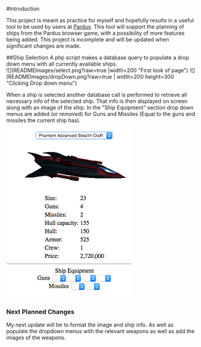 #Introduction

This project is meant as practice for myself and hopefully results in a useful tool to be used by users at [Pardus](https://www.pardus.at). This tool will support the planning of ships from the Pardus browser game, with a possibility of more features being added. This project is incomplete and will be updated when significant changes are made.

##Ship Selection
A php script makes a database query to populate a drop down menu with all currently available ships. <br />
![](READMEImages/select.png?raw=true |width=200 "First look of page")
![](READMEImages/dropDown.png?raw=true | width=200 height=300 "Clicking Drop down menu")<br />

When a ship is selected another database call is performed to retrieve all necessary info of the selected ship. That info is then displayed on screen along with an image of the ship. In the "Ship Equipment" section drop down menus are added (or removed) for Guns and Missiles (Equal to the guns and missiles the current ship has). <br />

![](READMEImages/shipSelected.png?raw=true) <br />

### Next Planned Changes
My next update will be to format the image and ship info. As well as populate the dropdown menus with the relevant weapons as well as add the images of the weapons.